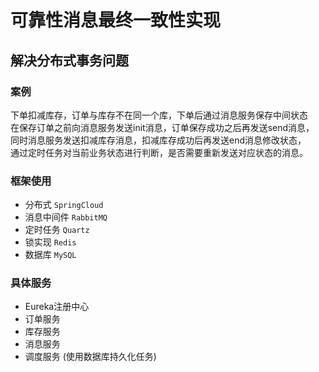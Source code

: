 可靠性消息最终一致性实现
=====================================

## 解决分布式事务问题

### 案例
下单扣减库存，订单与库存不在同一个库，下单后通过消息服务保存中间状态<br>
在保存订单之前向消息服务发送init消息，订单保存成功之后再发送send消息，<br>
同时消息服务发送扣减库存消息，扣减库存成功后再发送end消息修改状态，<br>
通过定时任务对当前业务状态进行判断，是否需要重新发送对应状态的消息。

### 框架使用
* 分布式 `SpringCloud`
* 消息中间件 `RabbitMQ`
* 定时任务 `Quartz`
* 锁实现 `Redis`
* 数据库 `MySQL`

### 具体服务
* Eureka注册中心
* 订单服务
* 库存服务
* 消息服务
* 调度服务 (使用数据库持久化任务)